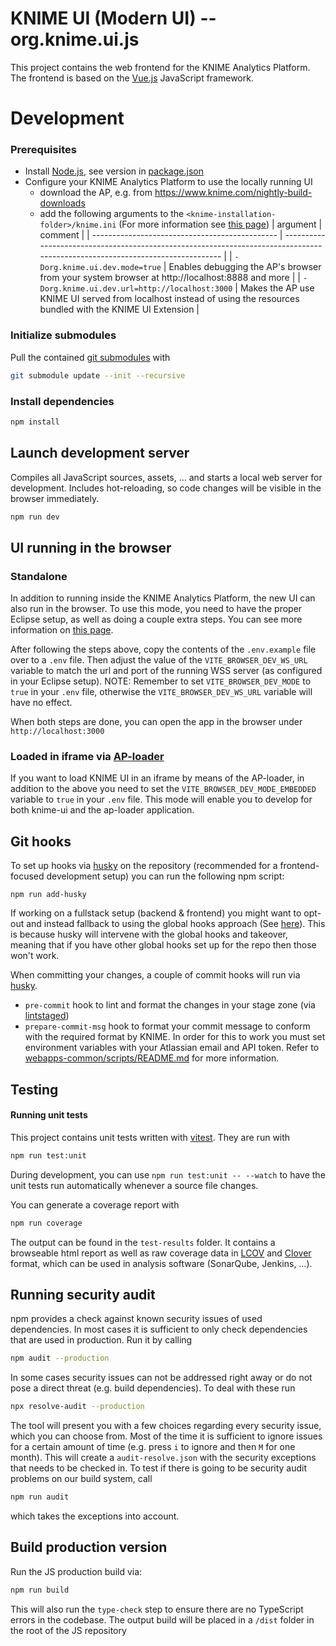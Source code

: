 # KNIME UI (Modern UI) -- org.knime.ui.js

This project contains the web frontend for the KNIME Analytics Platform.
The frontend is based on the [Vue.js] JavaScript framework.

# Development

### Prerequisites

- Install [Node.js][node], see version in [package.json](package.json)
- Configure your KNIME Analytics Platform to use the locally running UI
  - download the AP, e.g. from https://www.knime.com/nightly-build-downloads
  - add the following arguments to the `<knime-installation-folder>/knime.ini` (For more information see [this page][debugap])
    | argument | comment |
    | ---------------------------------------------- | ----------------------------------------------------------------------------------------------------------------------------- |
    | `-Dorg.knime.ui.dev.mode=true` | Enables debugging the AP's browser from your system browser at http://localhost:8888 and more |
    | `-Dorg.knime.ui.dev.url=http://localhost:3000` | Makes the AP use KNIME UI served from localhost instead of using the resources bundled with the KNIME UI Extension |

### Initialize submodules

Pull the contained [git submodules](https://stackoverflow.com/a/4438292/5134084) with

```sh
git submodule update --init --recursive
```

### Install dependencies

```sh
npm install
```

## Launch development server

Compiles all JavaScript sources, assets, … and starts a local web server for development. Includes hot-reloading, so
code changes will be visible in the browser immediately.

```sh
npm run dev
```

## UI running in the browser

### Standalone

In addition to running inside the KNIME Analytics Platform, the new UI can also run in the browser. To use this mode, you need to have the proper Eclipse setup, as well as doing a couple extra steps. You can see more information on [this page](debugapbrowser).

After following the steps above, copy the contents of the `.env.example` file over to a `.env` file. Then adjust the value of the `VITE_BROWSER_DEV_WS_URL` variable to match the url and port of the running WSS server (as configured in your Eclipse setup). NOTE: Remember to set `VITE_BROWSER_DEV_MODE` to `true` in your `.env` file, otherwise the `VITE_BROWSER_DEV_WS_URL` variable will have no effect.

When both steps are done, you can open the app in the browser under `http://localhost:3000`

### Loaded in iframe via [AP-loader](https://bitbucket.org/KNIME/knime-hub-ap-loader/src/master/)

If you want to load KNIME UI in an iframe by means of the AP-loader, in addition to the above you need to set the `VITE_BROWSER_DEV_MODE_EMBEDDED` variable to `true` in your `.env` file. This mode will enable you to develop for both knime-ui and the ap-loader application.

## Git hooks

To set up hooks via [husky] on the repository (recommended for a frontend-focused development setup) you can run the following npm script:

```
npm run add-husky
```

If working on a fullstack setup (backend & frontend) you might want to opt-out and instead fallback to using the global hooks approach (See [here](https://knime-com.atlassian.net/wiki/spaces/SPECS/pages/3023077413/Git+Setup#Set-up-commit-message-template)). This is because husky will intervene with the global hooks and takeover, meaning that if you have other global hooks set up for the repo then those won't work.

When committing your changes, a couple of commit hooks will run via [husky].

- `pre-commit` hook to lint and format the changes in your stage zone (via [lintstaged])
- `prepare-commit-msg` hook to format your commit message to conform with the required format by KNIME. In order for this to work you must set environment variables with your Atlassian email and API token. Refer to [webapps-common/scripts/README.md](webapps-common/scripts/README.md) for more information.

## Testing

#### Running unit tests

This project contains unit tests written with [vitest].
They are run with

```sh
npm run test:unit
```

During development, you can use `npm run test:unit -- --watch` to have the unit tests run automatically whenever a
source file changes.

You can generate a coverage report with

```sh
npm run coverage
```

The output can be found in the `test-results` folder. It contains a browseable html report as well as raw coverage data in
[LCOV] and [Clover] format, which can be used in analysis software (SonarQube, Jenkins, …).

## Running security audit

npm provides a check against known security issues of used dependencies. In most cases it is sufficient to only check
dependencies that are used in production. Run it by calling

```sh
npm audit --production
```

In some cases security issues can not be addressed right away or do not pose a direct threat (e.g. build dependencies).
To deal with these run

```sh
npx resolve-audit --production
```

The tool will present you with a few choices regarding every security issue, which you can choose from. Most of the
time it is sufficient to ignore issues for a certain amount of time (e.g. press `i` to ignore and then `M` for one
month). This will create a `audit-resolve.json` with the security exceptions that needs to be checked in. To test if
there is going to be security audit problems on our build system, call

```sh
npm run audit
```

which takes the exceptions into account.

## Build production version

Run the JS production build via:

```sh
npm run build
```

This will also run the `type-check` step to ensure there are no TypeScript errors in the codebase. The output build will be placed in a `/dist` folder in the root of the JS repository

[vue.js]: https://vuejs.org/
[node]: https://knime-com.atlassian.net/wiki/spaces/SPECS/pages/905281540/Node.js+Installation
[vitest]: https://vitest.dev/
[lcov]: https://github.com/linux-test-project/lcov
[clover]: http://openclover.org/
[Installation guide]: https://docs.knime.com/latest/analytics_platform_installation_guide/index.html#_configuration_settings_and_knime_ini_file
[husky]: https://www.npmjs.com/package/husky
[lintstaged]: https://github.com/okonet/lint-staged
[debugap]: https://knime-com.atlassian.net/wiki/spaces/SPECS/pages/1418854401/Debug+the+KNIME+AP+Modern+UI+inside+the+AP
[debugapbrowser]: https://knime-com.atlassian.net/wiki/spaces/SPECS/pages/3054895127/Debug+KNIME+AP+Modern+UI+in+browser+w+Eclipse+back+end
